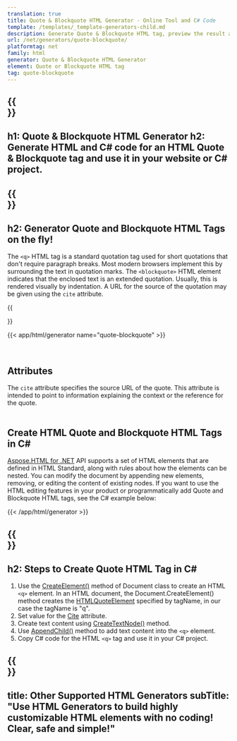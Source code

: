 ```yaml
---
translation: true
title: Quote & Blockquote HTML Generator - Online Tool and C# Code
template: /templates/_template-generators-child.md
description: Generate Quote & Blockquote HTML tag, preview the result and copy the generated HTML and C# code to your website.
url: /net/generators/quote-blockquote/
platformtag: net
family: html
generator: Quote & Blockquote HTML Generator
element: Quote or Blockquote HTML tag
tag: quote-blockquote
---
```


{{<section banner>}}
---
h1: Quote & Blockquote HTML Generator
h2: Generate HTML and C# code for an HTML Quote & Blockquote tag and use it in your website or C# project.
---

{{<section overview>}}
---
h2: Generator Quote and Blockquote HTML Tags on the fly!
---

The `<q>` HTML tag is a standard quotation tag used for short quotations that don't require paragraph breaks. Most modern browsers implement this by surrounding the text in quotation marks. The `<blockquote>` HTML element indicates that the enclosed text is an extended quotation. Usually, this is rendered visually by indentation. A URL for the source of the quotation may be given using the `cite` attribute.


{{<section plugin>}}

{{< app/html/generator name="quote-blockquote" >}}

<br>
<h2> Attributes </h2>

The `cite` attribute specifies the source URL of the quote. This attribute is intended to point to information explaining the context or the reference for the quote.
<br><br>

<h2> Create HTML Quote and Blockquote HTML Tags in C#</h2>

[Aspose.HTML for .NET](/html/{{lang.url-fragment}}net/) API supports a set of HTML elements that are defined in HTML Standard, along with rules about how the elements can be nested. You can modify the document by appending new elements, removing, or editing the content of existing nodes. If you want to use the HTML editing features in your product or programmatically add Quote and Blockquote HTML tags, see the C# example below:

{{< /app/html/generator >}}

{{<section steps>}}
---
h2: Steps to Create Quote HTML Tag in C#
---

1.  Use the [CreateElement()](https://reference.aspose.com/html/net/aspose.html.dom/document/createelement/) method of Document class to create an HTML `<q>` element. In an HTML document, the Document.CreateElement() method creates the [HTMLQuoteElement](https://reference.aspose.com/html/net/aspose.html/htmlquoteelement/) specified by tagName, in our case the tagName is "q".
2. Set value for the [Cite](https://reference.aspose.com/html/net/aspose.html/htmlquoteelement/cite/) attribute.
2. Create text content using [CreateTextNode()](https://reference.aspose.com/html/net/aspose.html.dom/document/createtextnode/) method.
3. Use [AppendChild()](https://reference.aspose.com/html/net/aspose.html.dom/node/appendchild/) method to add text content into the `<q>` element.
4. Copy C# code for the HTML `<q>` tag and use it in your C# project.

{{<section other-generators>}}
---
title: Other Supported HTML Generators
subTitle: "Use HTML Generators to build highly customizable HTML elements with no coding! Clear, safe and simple!"
---
